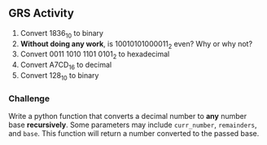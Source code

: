 ## GRS Activity

1. Convert 1836<sub>10</sub> to binary
2. **Without doing any work**, is 10010101000011<sub>2</sub> even? Why or why not?
3. Convert 0011 1010 1101 0101<sub>2</sub> to hexadecimal
4. Convert A7CD<sub>16</sub> to decimal
5. Convert 128<sub>10</sub> to binary

### Challenge
Write a python function that converts a decimal number to **any** number base **recursively**. Some parameters may include `curr_number`, `remainders`, and `base`. This function will return a number converted to the passed base.
